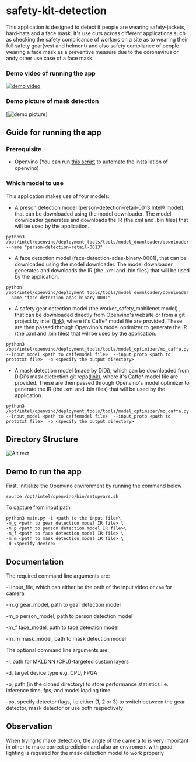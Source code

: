 # safety-kit-detection
This application is designed to detect if people are wearing safety-jackets, hard-hats and a face mask. It's use cuts across different applications such as checking the safety complicance of workers on a site  as to wearing their full safety gear(vest and helment) and also safety compliance of people wearing a face mask as a preventive measure due to the coronavirus or andy other use case of a face mask.

### Demo video of running the app

[![demo video](https://img.youtube.com/vi/jay0QTJs3EI/0.jpg)](https://youtu.be/jay0QTJs3EI)

### Demo picture of mask detection

[![demo picture](https://github.com/mandeelishus/safety-kit-detection/blob/tobe/bin/mask_detection_demo.png)]

## Guide for running the app
### Prerequisite
- Openvino (You can run [this script](https://github.com/Tob-iee/OpenVINO_installation) to automate the installation of openvino)

### Which model to use
This application makes use of four models:

- A preson detection model (person-detection-retail-0013 Intel® model), that can be downloaded using the model downloader. The model downloader generates and downloads the IR (the.xml and .bin files) that will be used by the application.
```
python3 /opt/intel/openvino/deployment_tools/tools/model_downloader/downloader.py --name "person-detection-retail-0013"
```
- A face detection model (face-detection-adas-binary-0001), that can be downloaded using the model downloader. The model downloader generates and downloads the IR (the .xml and .bin files) that will be used by the application.
```
python /opt/intel/openvino/deployment_tools/tools/model_downloader/downloader.py --name "face-detection-adas-binary-0001"
```
- A safety gear detection model (the worker_safety_mobilenet model) , that can be downloaded directly from Openvino's website or from a git project by intel ([link](https://github.com/intel-iot-devkit/safety-gear-detector-python/blob/master/resources/worker-safety-mobilenet)), where it's Caffe* model file are provided. These are then passed through Openvino's model optimizer to generate the IR (the .xml and .bin files) that will be used by the application.
```
python3 /opt/intel/openvino/deployment_tools/tools/model_optimizer/mo_caffe.py --input_model <path to caffemodel file>  --input_proto <path to prototxt file>  -o <specify the output directory>  
```
- A mask detection model (made by DiDi), which can be downloaded from DiDi's mask dietection git repo([link](https://github.com/didi/maskdetection/tree/master/model)), where it's Caffe* model file are provided. These are then passed through Openvino's model optimizer to generate the IR (the .xml and .bin files) that will be used by the application.
```
python3 /opt/intel/openvino/deployment_tools/tools/model_optimizer/mo_caffe.py --input_model <path to caffemodel file>  --input_proto <path to prototxt file>  -o <specify the output directory> 
```
## Directory Structure
 
![Alt text](https://github.com/mandeelishus/safety-kit-detection/blob/tobe/bin/directory_structure.png)

## Demo to run the app
First, initialize the Openvino environment by running the command below
```
source /opt/intel/openvino/bin/setupvars.sh
```
To capture from input path
```
python3 main.py -i <path to the input file>\
-m_g <path to gear detection model IR file> \
-m_p <path to person detection model IR file>\ 
-m_f <path to face detection model IR file> \
-m_m <path to mask detection model IR file> \
-d <specify device> 
```

 ## Documentation
 The required command line arguments are:

-i input_file, which can either be the path of the input video or ```cam``` for camera

-m_g gear_model, path to gear detection model
  
-m_p person_model, path to person detection model
  
-m_f face_model, path to face detection model
  
-m_m mask_model, path to mask detection model
 
The optional command line arguments are:

-l, path for MKLDNN (CPU)-targeted custom layers

-d, target device type e.g. CPU, FPGA

-p, path (in the cloned directory) to store performance statistics i.e. inference time, fps, and model loading time.

-ps, specify detector flags, i.e either (1, 2 or 3) to switch between the gear detector, mask detector or use both respectively


## Observation
When trying to make detection, the angle of the camera to is very important in other to make correct prediction and also an enviroment with good lighting is required for the mask detection model to work properly
